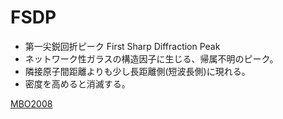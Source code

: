 # FSDP

* 第一尖鋭回折ピーク First Sharp Diffraction Peak
* ネットワーク性ガラスの構造因子に生じる、帰属不明のピーク。
* 隣接原子間距離よりも少し長距離側(短波長側)に現れる。
* 密度を高めると消滅する。


[MBO2008](MBO2008.md)



